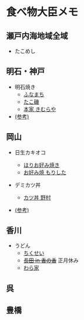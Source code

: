 # 食べ物大臣メモ

## 瀬戸内海地域全域

* たこめし

## 明石・神戸

* 明石焼き
    * [ふなまち](https://goo.gl/maps/zb3v98HcrerRKjKdA)
    * [たこ磯](https://goo.gl/maps/LtC4sUR9WRdJcfB6A)
    * [本家 きむらや](https://goo.gl/maps/PCtsnshgnocRHCMeA)
* [(参考)](https://gurutabi.gnavi.co.jp/i/p28/n2807/gm101/)

## 岡山

* 日生カキオコ
    * [ほりお好み焼き](https://goo.gl/maps/M4UgrwvovtReoaM39)
    * [お好み焼 もりした](https://goo.gl/maps/TeSYBZQqmV1B83vR8)
* デミカツ丼
    * [カツ丼 野村](https://goo.gl/maps/CVuHLA5UywjHCPdPA)

* [(参考)](https://tabihow.jp/trip133/)

## 香川

* うどん
    * [ちくせい](https://goo.gl/maps/xUvSxKV3obPZaAf8A)
    * ~~[長田 in 香の香](https://goo.gl/maps/dDvUh1obmbYfs4o26)~~ 正月休み
    * [わら家](https://goo.gl/maps/4Kcjd8KaUxCvcaCPA)

## 呉

## 豊橋

